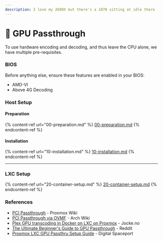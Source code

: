 ```yaml
---
description: I love my 2600X but there's a 1070 sitting at idle there ...
---
```


# 👾 GPU Passthrough

To use hardware encoding and decoding, and thus leave the CPU alone, we have multiple pre-requisites.

### BIOS

Before anything else, ensure these features are enabled in your BIOS:

* AMD-VI
* Above 4G Decoding

### Host Setup

#### Preparation

{% content-ref url="00-preparation.md" %}
[00-preparation.md](00-preparation.md)
{% endcontent-ref %}

#### Installation

{% content-ref url="10-installation.md" %}
[10-installation.md](10-installation.md)
{% endcontent-ref %}

***

### LXC Setup

{% content-ref url="20-container-setup.md" %}
[20-container-setup.md](20-container-setup.md)
{% endcontent-ref %}

### References

* [PCI Passthrough](https://pve.proxmox.com/wiki/PCI_Passthrough) - Proxmox Wiki&#x20;
* [PCI Passthrough via OVMF](https://wiki.archlinux.org/title/PCI_passthrough_via_OVMF) - Arch Wiki&#x20;
* [Plex GPU transcoding in Docker on LXC on Proxmox](https://jocke.no/2022/02/23/plex-gpu-transcoding-in-docker-on-lxc-on-proxmox/) - Jocke.no&#x20;
* [The Ultimate Beginner's Guide to GPU Passthrough](https://www.reddit.com/r/homelab/comments/b5xpua/the_ultimate_beginners_guide_to_gpu_passthrough/) - Reddit&#x20;
* [Proxmox LXC GPU Passthru Setup Guide](https://digitalspaceport.com/proxmox-lxc-gpu-passthru-setup-guide/) - Digital Spaceport&#x20;
